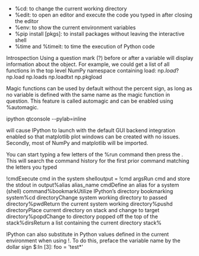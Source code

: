 * %cd: to change the current working directory
* %edit: to open an editor and execute the code you typed in after closing the editor
* %env: to show the current environment variables
* %pip install [pkgs]: to install packages without leaving the interactive shell
* %time and %timeit: to time the execution of Python code


Introspection Using a question mark (?) before or after a variable will display information about the object.
For example, we could get a list of all functions in the top level NumPy namespace containing load:
np.*load*?
	np.load
	np.loads
	np.loadtxt
	np.pkgload


Magic functions can be used by default without the percent sign,
as long as no variable is defined with the same name as the magic
function in question.
This feature is called automagic and can be enabled using %automagic.


ipython qtconsole --pylab=inline

will cause IPython to launch with the default GUI backend integration enabled
so that matplotlib plot windows can be created with no issues.
Secondly, most of NumPy and matplotlib will be imported.


You can start typing a few letters of the %run command then press the <up arrow>.
This will search the command history for the first prior command matching the letters you typed

!cmdExecute cmd in the
	system shelloutput = !cmd
	argsRun cmd and store the
	stdout in output%alias alias_name
	cmdDefine an alias for a system (shell) command%bookmarkUtilize IPython’s directory bookmarking system%cd
	directoryChange system working directory to passed directory%pwdReturn the current system working directory%pushd
	directoryPlace current directory on stack and change to target
	directory%popdChange to directory popped off the top of the stack%dirsReturn a list containing the current directory
	stack%

IPython can also substitute in Python values defined in the current environment when using !.
To do this, preface the variable name by the dollar sign $:In [3]: foo = 'test*'

